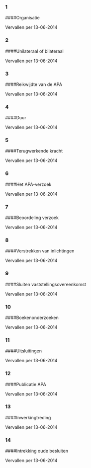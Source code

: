<meta http-equiv='Content-Type' content='text/html; charset=utf-8' />

### 1 

####Organisatie

Vervallen per 13-06-2014 

### 2 

####Unilateraal of bilateraal

Vervallen per 13-06-2014 

### 3 

####Reikwijdte van de APA

Vervallen per 13-06-2014 

### 4 

####Duur

Vervallen per 13-06-2014 

### 5 

####Terugwerkende kracht

Vervallen per 13-06-2014 

### 6 

####Het APA-verzoek

Vervallen per 13-06-2014 

### 7 

####Beoordeling verzoek

Vervallen per 13-06-2014 

### 8 

####Verstrekken van inlichtingen

Vervallen per 13-06-2014 

### 9 

####Sluiten vaststellingsovereenkomst

Vervallen per 13-06-2014 

### 10 

####Boekenonderzoeken

Vervallen per 13-06-2014 

### 11 

####Uitsluitingen

Vervallen per 13-06-2014 

### 12 

####Publicatie APA

Vervallen per 13-06-2014 

### 13 

####Inwerkingtreding

Vervallen per 13-06-2014 

### 14 

####Intrekking oude besluiten

Vervallen per 13-06-2014 

